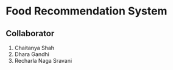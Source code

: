 # Food Recommendation System
## Collaborator
1. Chaitanya Shah
2. Dhara Gandhi
3. Recharla Naga Sravani
